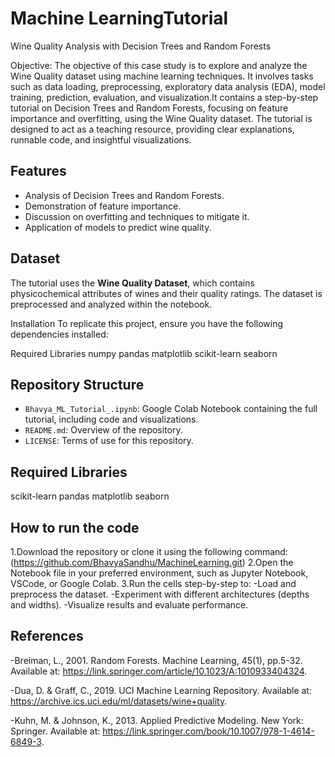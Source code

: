 # Machine LearningTutorial 
Wine Quality Analysis with Decision Trees and Random Forests

Objective: The objective of this case study is to explore and analyze the Wine Quality dataset using machine learning techniques. It involves tasks such as data loading, preprocessing, exploratory data analysis (EDA), model training, prediction, evaluation, and visualization.It contains a step-by-step tutorial on Decision Trees and Random Forests, focusing on feature importance and overfitting, using the Wine Quality dataset. The tutorial is designed to act as a teaching resource, providing clear explanations, runnable code, and insightful visualizations.

## Features
- Analysis of Decision Trees and Random Forests.
- Demonstration of feature importance.
- Discussion on overfitting and techniques to mitigate it.
- Application of models to predict wine quality.

## Dataset
The tutorial uses the **Wine Quality Dataset**, which contains physicochemical attributes of wines and their quality ratings. The dataset is preprocessed and analyzed within the notebook.

Installation
To replicate this project, ensure you have the following dependencies installed:

Required Libraries
numpy
pandas
matplotlib
scikit-learn
seaborn


## Repository Structure
- `Bhavya_ML_Tutorial_.ipynb`: Google Colab Notebook containing the full tutorial, including code and visualizations.
- `README.md`: Overview of the repository.
- `LICENSE`: Terms of use for this repository.

## Required Libraries
scikit-learn
pandas
matplotlib
seaborn

## How to run the code 
1.Download the repository or clone it using the following command:
(https://github.com/BhavyaSandhu/MachineLearning.git)
2.Open the  Notebook file in your preferred environment, such as Jupyter Notebook, VSCode, or Google Colab.
3.Run the cells step-by-step to:
-Load and preprocess the dataset.
-Experiment with different architectures (depths and widths).
-Visualize results and evaluate performance.

## References
-Breiman, L., 2001. Random Forests. Machine Learning, 45(1), pp.5-32. Available at: https://link.springer.com/article/10.1023/A:1010933404324.

-Dua, D. & Graff, C., 2019. UCI Machine Learning Repository. Available at: https://archive.ics.uci.edu/ml/datasets/wine+quality.

-Kuhn, M. & Johnson, K., 2013. Applied Predictive Modeling. New York: Springer. Available at: https://link.springer.com/book/10.1007/978-1-4614-6849-3.



